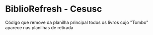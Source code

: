 # BiblioRefresh - Cesusc
Código que remove da planilha principal todos os livros cujo "Tombo" aparece nas planilhas de retirada
